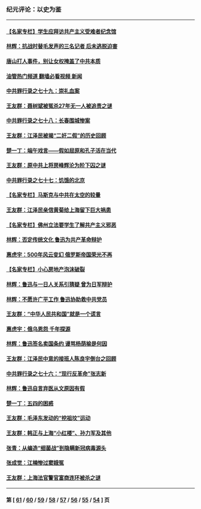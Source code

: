 ### 纪元评论：以史为鉴
---
#### [【名家专栏】学生应拜访共产主义受难者纪念馆](../../pages/nsc1028/n13762812.md?06230330) 
#### [林辉：抗战时替毛发声的三名记者 后未逃脱迫害](../../pages/nsc1028/n13761727.md?06230330) 
#### [唐山打人事件，别让女权掩盖了中共本质](../../pages/nsc1028/n13757588.md?06230330) 
#### [油管热门频道 翻墙必看视频 新闻](ok?06230330)
#### [中共罪行录之七十九：崇礼血案](../../pages/nsc1028/n13757521.md?06230330) 
#### [王友群：聂树斌被冤杀27年无一人被追责之谜](../../pages/nsc1028/n13757410.md?06230330) 
#### [中共罪行录之七十八：长春围城惨案](../../pages/nsc1028/n13753340.md?06230330) 
#### [王友群：江泽民被揭“二奸二假”的历史回顾](../../pages/nsc1028/n13752541.md?06230330) 
#### [楚一丁：端午戏言——假如屈原和孔子活在当代](../../pages/nsc1028/n13751814.md?06230330) 
#### [王友群：原中共上将房峰辉沦为阶下囚之谜](../../pages/nsc1028/n13746271.md?06230330) 
#### [中共罪行录之七十七：饥饿的北京](../../pages/nsc1028/n13742533.md?06230330) 
#### [【名家专栏】马斯克与中共在太空的较量](../../pages/nsc1028/n13741595.md?06230330) 
#### [王友群：江泽民亲信黄菊给上海留下巨大祸患](../../pages/nsc1028/n13738097.md?06230330) 
#### [【名家专栏】佛州立法要学生了解共产主义邪恶](../../pages/nsc1028/n13739214.md?06230330) 
#### [林辉：否定传统文化 鲁迅为共产革命辩护](../../pages/nsc1028/n13738481.md?06230330) 
#### [惠虎宇：500年风云变幻 俄罗斯帝国荣光不再](../../pages/nsc1028/n13738652.md?06230330) 
#### [【名家专栏】小心房地产泡沫破裂](../../pages/nsc1028/n13736895.md?06230330) 
#### [林辉：鲁迅与一日人关系引猜疑 曾为日军辩护](../../pages/nsc1028/n13736182.md?06230330) 
#### [林辉：不愿许广平工作 鲁迅协助救中共党员](../../pages/nsc1028/n13732075.md?06230330) 
#### [王友群：“中华人民共和国”就是一个谎言](../../pages/nsc1028/n13729052.md?06230330) 
#### [惠虎宇：俄乌恩怨 千年探源](../../pages/nsc1028/n13727306.md?06230330) 
#### [林辉：鲁迅签名卖国条约 谩骂杨荫榆是何因](../../pages/nsc1028/n13728824.md?06230330) 
#### [王友群：江泽民中意的接班人陈良宇倒台之回顾](../../pages/nsc1028/n13727137.md?06230330) 
#### [中共罪行录之七十六：“现行反革命”张志新](../../pages/nsc1028/n13726926.md?06230330) 
#### [林辉：鲁迅自言弃医从文原因有假](../../pages/nsc1028/n13727240.md?06230330) 
#### [楚一丁：五四的困惑](../../pages/nsc1028/n13725250.md?06230330) 
#### [王友群：毛泽东发动的“挖祖坟”运动](../../pages/nsc1028/n13723639.md?06230330) 
#### [王友群：韩正与上海“小红楼”、孙力军及其他](../../pages/nsc1028/n13719454.md?06230330) 
#### [张青：从编造“细菌战”到隐瞒新冠病毒源头](../../pages/nsc1028/n13713424.md?06230330) 
#### [张成觉：江楠惨过窦娥冤](../../pages/nsc1028/n13713593.md?06230330) 
#### [王友群：上海法官警官富商连环被杀之谜](../../pages/nsc1028/n13712763.md?06230330) 

---
#### 第 [ [61](./61.md?06230330) / [60](./60.md?06230330) / [59](./59.md?06230330) / [58](./58.md?06230330) / [57](./57.md?06230330) / [56](./56.md?06230330) / [55](./55.md?06230330) / [54](./54.md?06230330) ] 页
